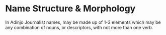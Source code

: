 # Name Structure & Morphology

In Adinjo Journalist names, may be made up of 1-3 elements which may be any combination of nouns, or descriptors, with not more than one verb.
